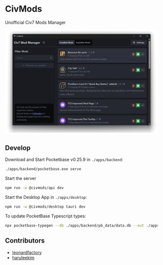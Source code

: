 # CivMods

Unofficial Civ7 Mods Manager

![CivMods](./apps/api/public/screen-background.png)

## Develop

Download and Start Pocketbase v0.25.9 in `./apps/backend`:

```bash
./apps/backend/pocketbase.exe serve
```

Start the server

```bash
npm run -w @civmods/api dev
```

Start the Desktop App in `./apps/desktop`:

```bash
npm run -w @civmods/desktop tauri dev
```

To update PocketBase Typescript types:

```bash
npx pocketbase-typegen --db ./apps/backend/pb_data/data.db --out ./apps/desktop/src/pocketbase-types.ts
```

## Contributors

- [leonardfactory](https://github.com/rockfactory)
- [haruleekim](https://github.com/haruleekim)

